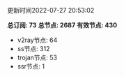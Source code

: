 更新时间2022-07-27 20:53:02

**总订阅: 73**
**总节点: 2687**
**有效节点: 430**
- v2ray节点: 64
- ss节点: 312
- trojan节点: 53
- ssr节点: 1
